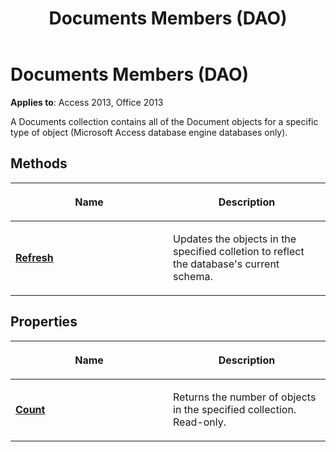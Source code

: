 ﻿---
title: Documents Members (DAO)
TOCTitle: Documents Members
ms:assetid: 8d5ac520-28b5-744d-6e60-219ca48575c4
ms:mtpsurl: https://msdn.microsoft.com/library/Ff197354(v=office.15)
ms:contentKeyID: 48546255
ms.date: 09/18/2015
mtps_version: v=office.15
---

# Documents Members (DAO)


**Applies to**: Access 2013, Office 2013

A Documents collection contains all of the Document objects for a specific type of object (Microsoft Access database engine databases only).

## Methods

<table>
<colgroup>
<col style="width: 50%" />
<col style="width: 50%" />
</colgroup>
<thead>
<tr class="header">
<th><p>Name</p></th>
<th><p>Description</p></th>
</tr>
</thead>
<tbody>
<tr class="odd">
<td><p><strong><a href="documents-refresh-method-dao.md">Refresh</a></strong></p></td>
<td><p>Updates the objects in the specified colletion to reflect the database's current schema.</p></td>
</tr>
</tbody>
</table>


## Properties

<table>
<colgroup>
<col style="width: 50%" />
<col style="width: 50%" />
</colgroup>
<thead>
<tr class="header">
<th><p>Name</p></th>
<th><p>Description</p></th>
</tr>
</thead>
<tbody>
<tr class="odd">
<td><p><strong><a href="documents-count-property-dao.md">Count</a></strong></p></td>
<td><p>Returns the number of objects in the specified collection. Read-only.</p></td>
</tr>
</tbody>
</table>

